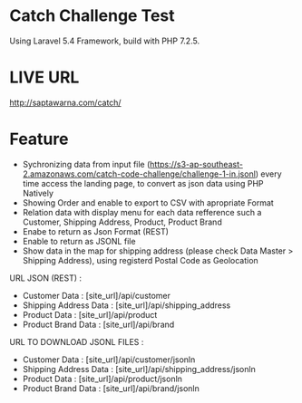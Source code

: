 # Catch Challenge Test

Using Laravel 5.4 Framework, build with PHP 7.2.5.

# LIVE URL

http://saptawarna.com/catch/

# Feature

  - Sychronizing data from input file (https://s3-ap-southeast-2.amazonaws.com/catch-code-challenge/challenge-1-in.jsonl) every time access the landing page, to convert as json data using PHP Natively
  - Showing Order and enable to export to CSV with apropriate Format
  - Relation data with display menu for each data refference such a Customer, Shipping Address, Product, Product Brand 
  - Enabe to return as Json Format (REST)
  - Enable to return as JSONL file
  - Show data in the map for shipping address (please check Data Master > Shipping Address), using registerd Postal Code as Geolocation
  

URL JSON (REST) :
  - Customer Data : [site_url]/api/customer
  - Shipping Address Data : [site_url]/api/shipping_address
  - Product Data : [site_url]/api/product
  - Product Brand Data : [site_url]/api/brand

URL TO DOWNLOAD JSONL FILES :
  - Customer Data : [site_url]/api/customer/jsonln
  - Shipping Address Data : [site_url]/api/shipping_address/jsonln
  - Product Data : [site_url]/api/product/jsonln
  - Product Brand Data : [site_url]/api/brand/jsonln
